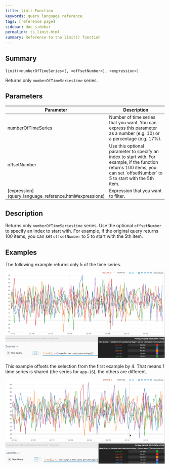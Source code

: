 ```yaml
---
title: limit Function
keywords: query language reference
tags: [reference page]
sidebar: doc_sidebar
permalink: ts_limit.html
summary: Reference to the limit() function
---
```

## Summary
```
limit(<numberOfTimeSeries>[, <offsetNumber>], <expression>)
```
Returns only `numberOfTimeSeriestime` series.

## Parameters
<table>
<tbody>
<thead>
<tr><th width="20%">Parameter</th><th width="80%">Description</th></tr>
</thead>
<tr>
<td>numberOfTimeSeries</td>
<td>Number of time series that you want. You can express this parameter as a number (e.g. 10) or a percentage (e.g. 17%). </td></tr>
<tr>
<td>offsetNumber</td>
<td>Use this optional parameter to specify an index to start with. For example, if the function returns 100 items, you can set `offsetNumber` to 5 to start with the 5th item. </td></tr>
<tr>
<td markdown="span"> [expression](query_language_reference.html#expressions)</td>
<td>Expression that you want to filter.</td>
</tr>
</tbody>
</table>

## Description

Returns only `numberOfTimeSeriestime` series. Use the optional `offsetNumber` to specify an index to start with. For example, if the original query returns 100 items, you can set `offsetNumber` to 5 to start with the 5th item.

## Examples

The following example returns only 5 of the time series.

![limit 1](images/ts_limit_1.png)

This example offsets the selection from the first example by 4. That means 1 time series is shared (the series for `app-16`), the others are different.

![limit 2](images/ts_limit_2.png)
